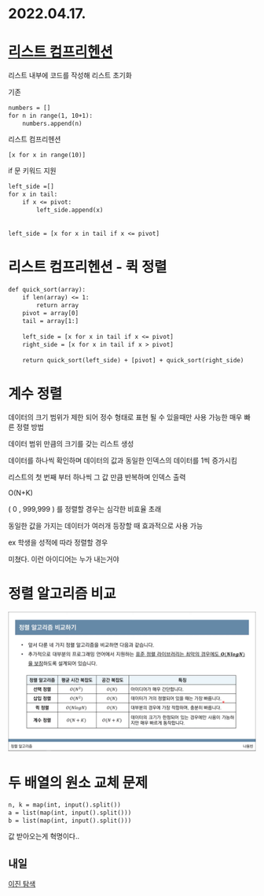 # 2022.04.17.

# [리스트 컴프리헨션](https://wikidocs.net/22805)

리스트 내부에 코드를 작성해 리스트 초기화

기존

    numbers = []
    for n in range(1, 10+1):
        numbers.append(n)

리스트 컴프리헨션

    [x for x in range(10)]

if 문 키워드 지원

    left_side =[]
    for x in tail:
        if x <= pivot:
            left_side.append(x)
    

    left_side = [x for x in tail if x <= pivot]

# 리스트 컴프리헨션 - 퀵 정렬

    def quick_sort(array):
        if len(array) <= 1:
            return array
        pivot = array[0]
        tail = array[1:]
    
        left_side = [x for x in tail if x <= pivot]
        right_side = [x for x in tail if x > pivot]
    
        return quick_sort(left_side) + [pivot] + quick_sort(right_side)

# 계수 정렬

데이터의 크기 범위가 제한 되어 정수 형태로 표현 될 수 있을때만 사용 가능한 매우 빠른 정렬 방법

데이터 범위 만큼의 크기를 갖는 리스트 생성

데이터를 하나씩 확인하며 데이터의 값과 동일한 인덱스의 데이터를 1씩 증가시킴

리스트의 첫 번째 부터 하나씩 그 값 만큼 반복하며 인덱스 출력

O(N+K)

( 0 , 999,999 ) 를 정렬할 경우는 심각한 비효율 초래

동일한 값을 가지는 데이터가 여러개 등장할 때 효과적으로 사용 가능

ex 학생을 성적에 따라 정렬할 경우

미쳤다. 이런 아이디어는 누가 내는거야

# 정렬 알고리즘 비교

![](정렬%20알고리즘%20비교.png)

# 두 배열의 원소 교체 문제

    n, k = map(int, input().split())
    a = list(map(int, input().split()))
    b = list(map(int, input().split()))

값 받아오는게 혁명이다..


## 내일
[이진 탐색](https://www.youtube.com/watch?v=94RC-DsGMLo&list=PLRx0vPvlEmdAghTr5mXQxGpHjWqSz0dgC&index=5) 
